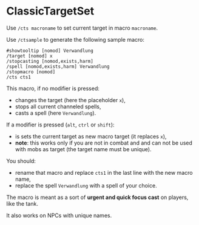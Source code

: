 # ClassicTargetSet

Use `/cts macroname` to set current target in macro `macroname`.

Use `/ctsample` to generate the following sample macro:

```
#showtooltip [nomod] Verwandlung
/target [nomod] x
/stopcasting [nomod,exists,harm]
/spell [nomod,exists,harm] Verwandlung
/stopmacro [nomod]
/cts cts1
```

This macro, if no modifier is pressed:
  - changes the target (here the placeholder `x`),
  - stops all current channeled spells,
  - casts a spell (here `Verwandlung`).

If a modifier is pressed (`alt`, `ctrl` or `shift`):
  - is sets the current target as new macro target (it replaces `x`),
  - **note**: this works only if you are not in combat and and can not be used with mobs as target (the target name must be unique).

You should:
  - rename that macro and replace `cts1` in the last line with the new macro name,
  - replace the spell `Verwandlung` with a spell of your choice.

The macro is meant as a sort of **urgent and quick focus cast** on players, like the tank.

It also works on NPCs with unique names.
